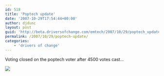 ```yaml
---
id: 518
title: 'Poptech update'
date: '2007-10-29T17:54:44+00:00'
author: djdunc
layout: post
guid: 'http://beta.driversofchange.com/emtech/2007/10/29/poptech_update/'
permalink: /2007/10/29/poptech-update/
categories:
    - 'drivers of change'
---
```


Voting closed on the poptech voter after 4500 votes cast…

[![](https://i0.wp.com/farm3.static.flickr.com/2316/1798974081_44dd90c33b.jpg?w=1170)](http://www.flickr.com/photos/pseudonomad/1798974081/)